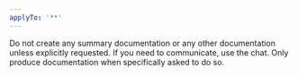```yaml
---
applyTo: '**'
---
```

Do not create any summary documentation or any other documentation unless explicitly requested. If you need to communicate, use the chat. Only produce documentation when specifically asked to do so.